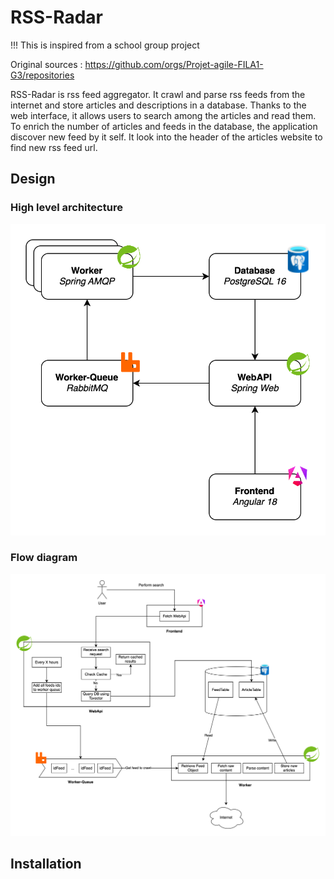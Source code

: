# RSS-Radar

!!! This is inspired from a school group project

Original sources : https://github.com/orgs/Projet-agile-FILA1-G3/repositories


RSS-Radar is rss feed aggregator. It crawl and parse rss feeds from the internet and store articles and descriptions in a database.
Thanks to the web interface, it allows users to search among the articles and read them.
To enrich the number of articles and feeds in the database, the application discover new feed by it self. 
It look into the header of the articles website to find new rss feed url.


## Design

### High level architecture

[![High level architecture](./doc/architectureHighLevel.svg)](./doc/architectureHighLevel.svg)

### Flow diagram

[![Flow diagram](./doc/flow.svg)](./doc/flow.svg)

## Installation


